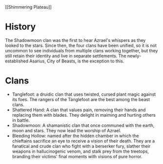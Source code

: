[[Shimmering Plateau]]
# History

The Shadowmoon clan was the first to hear Azrael's whispers as they looked to the stars. Since then, the four clans have been unified, so it is not uncommon to see individuals from multiple clans working together, but they still retain their identity and live in separate settlements. The newly-established Asarius, City of Beasts, is the exception to this.

# Clans

* Tanglefoot: a druidic clan that uses twisted, cursed plant magic against its foes. The rangers of the Tanglefoot are the best among the beast clans.
* Shattered Hand: A clan that values pain, removing their hands and replacing them with blades. They delight in maiming and hurting others in battle.
* Shadowmoon: A shamanistic clan that once communed with the earth, moon and stars. They now lead the worship of Azrael.
* Bleeding Hollow: named after the hidden chamber in which the chieftains sacrifice an eye to receive a vision of their death. They are a fanatical and crude clan who fight with a berserker fury, slather their weapons in hallucinogenic venom, and stalk prey from the treetops, branding their victims' final moments with visions of pure horror.